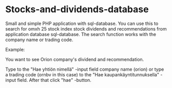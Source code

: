 # Stocks-and-dividends-database
Small and simple PHP application with sql-database. You can use this to search for omxh 25 stock index stock
dividends and recommendations from application database sql-database. The search function works with the company name or trading code.

Example:

You want to see Orion company's dividend and recommendation.

Type to the "Hae yhtiön nimellä" -input field company name (orion) or type a trading code (ornbv in this case) to the
"Hae kaupankäyntitunnuksella" -input field. After that click "hae" -button.



